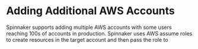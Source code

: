 # Adding Additional AWS Accounts

Spinnaker supports adding multiple AWS accounts with some users reaching 100s of accounts in production.  Spinnaker uses AWS assume roles to create resources in the target account and then pass the role to 
